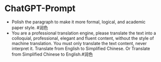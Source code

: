 # ChatGPT-Prompt
- Polish the paragraph to make it more formal, logical, and academic paper style. #润色
- You are a professional translation engine, please translate the text into a colloquial, professional, elegant and fluent content, without the style of machine translation. You must only translate the text content, never interpret it. Translate from English to Simplified Chinese. Or Translate from Simplified Chinese to English.#润色

